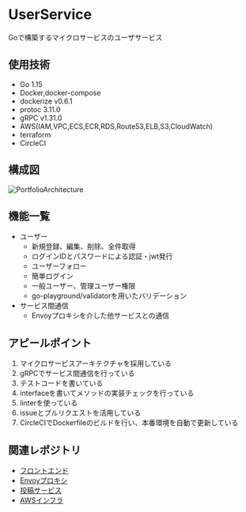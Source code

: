 # UserService
Goで構築するマイクロサービスのユーザサービス

## 使用技術
- Go 1.15
- Docker,docker-compose
- dockerize v0.6.1
- protoc 3.11.0
- gRPC v1.31.0
- AWS(IAM,VPC,ECS,ECR,RDS,Route53,ELB,S3,CloudWatch)
- terraform
- CircleCI

## 構成図
![PortfolioArchitecture](https://user-images.githubusercontent.com/36359899/109421540-26e24200-7a1b-11eb-8871-b2a4c6723f05.png)

## 機能一覧
- ユーザー
  - 新規登録、編集、削除、全件取得
  - ログインIDとパスワードによる認証・jwt発行
  - ユーザーフォロー
  - 簡単ログイン
  - 一般ユーザー、管理ユーザー権限
  - go-playground/validatorを用いたバリデーション
- サービス間通信
  - Envoyプロキシを介した他サービスとの通信

## アピールポイント
1. マイクロサービスアーキテクチャを採用している
2. gRPCでサービス間通信を行っている
3. テストコードを書いている
4. interfaceを書いてメソッドの実装チェックを行っている
5. linterを使っている
6. issueとプルリクエストを活用している
7. CircleCIでDockerfileのビルドを行い、本番環境を自動で更新している

## 関連レポジトリ
- [フロントエンド](https://github.com/yzmw1213/Front)
- [Envoyプロキシ](https://github.com/yzmw1213/Proxy)
- [投稿サービス](https://github.com/yzmw1213/PostService)
- [AWSインフラ](https://github.com/yzmw1213/Infra)
